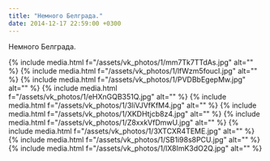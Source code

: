 ```yaml
---
title: "Немного Белграда."
date: 2014-12-17 22:59:00 +0300
---
```


Немного Белграда.


{% include media.html f="/assets/vk_photos/1/mm7Tk7TTdAs.jpg" alt="" %}
{% include media.html f="/assets/vk_photos/1/lfWzm5foucI.jpg" alt="" %}
{% include media.html f="/assets/vk_photos/1/PVDBbEgepMw.jpg" alt="" %}
{% include media.html f="/assets/vk_photos/1/eHXnGQB351Q.jpg" alt="" %}
{% include media.html f="/assets/vk_photos/1/3liVJVfKfM4.jpg" alt="" %}
{% include media.html f="/assets/vk_photos/1/XKDHtjcb8z4.jpg" alt="" %}
{% include media.html f="/assets/vk_photos/1/Z8xxkVfDmwU.jpg" alt="" %}
{% include media.html f="/assets/vk_photos/1/3XTCXR4TEME.jpg" alt="" %}
{% include media.html f="/assets/vk_photos/1/SB1i98s8PCU.jpg" alt="" %}
{% include media.html f="/assets/vk_photos/1/lX8ImK3dO2Q.jpg" alt="" %}
